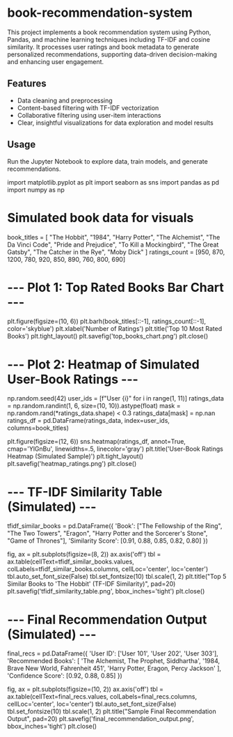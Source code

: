 # book-recommendation-system
This project implements a book recommendation system using Python, Pandas, and machine learning techniques including TF-IDF and cosine similarity.   It processes user ratings and book metadata to generate personalized recommendations, supporting data-driven decision-making and enhancing user engagement.
## Features
- Data cleaning and preprocessing
- Content-based filtering with TF-IDF vectorization
- Collaborative filtering using user-item interactions
- Clear, insightful visualizations for data exploration and model results

## Usage
Run the Jupyter Notebook to explore data, train models, and generate recommendations.

import matplotlib.pyplot as plt
import seaborn as sns
import pandas as pd
import numpy as np

# Simulated book data for visuals
book_titles = [
    "The Hobbit", "1984", "Harry Potter", "The Alchemist", "The Da Vinci Code",
    "Pride and Prejudice", "To Kill a Mockingbird", "The Great Gatsby", "The Catcher in the Rye", "Moby Dick"
]
ratings_count = [950, 870, 1200, 780, 920, 850, 890, 760, 800, 690]

# --- Plot 1: Top Rated Books Bar Chart ---
plt.figure(figsize=(10, 6))
plt.barh(book_titles[::-1], ratings_count[::-1], color='skyblue')
plt.xlabel('Number of Ratings')
plt.title('Top 10 Most Rated Books')
plt.tight_layout()
plt.savefig('top_books_chart.png')
plt.close()

# --- Plot 2: Heatmap of Simulated User-Book Ratings ---
np.random.seed(42)
user_ids = [f"User {i}" for i in range(1, 11)]
ratings_data = np.random.randint(1, 6, size=(10, 10)).astype(float)
mask = np.random.rand(*ratings_data.shape) < 0.3
ratings_data[mask] = np.nan
ratings_df = pd.DataFrame(ratings_data, index=user_ids, columns=book_titles)

plt.figure(figsize=(12, 6))
sns.heatmap(ratings_df, annot=True, cmap='YlGnBu', linewidths=.5, linecolor='gray')
plt.title('User-Book Ratings Heatmap (Simulated Sample)')
plt.tight_layout()
plt.savefig('heatmap_ratings.png')
plt.close()

# --- TF-IDF Similarity Table (Simulated) ---
tfidf_similar_books = pd.DataFrame({
    'Book': ["The Fellowship of the Ring", "The Two Towers", "Eragon", "Harry Potter and the Sorcerer\'s Stone", "Game of Thrones"],
    'Similarity Score': [0.91, 0.88, 0.85, 0.82, 0.80]
})

fig, ax = plt.subplots(figsize=(8, 2))
ax.axis('off')
tbl = ax.table(cellText=tfidf_similar_books.values,
               colLabels=tfidf_similar_books.columns,
               cellLoc='center', loc='center')
tbl.auto_set_font_size(False)
tbl.set_fontsize(10)
tbl.scale(1, 2)
plt.title("Top 5 Similar Books to 'The Hobbit' (TF-IDF Similarity)", pad=20)
plt.savefig('tfidf_similarity_table.png', bbox_inches='tight')
plt.close()

# --- Final Recommendation Output (Simulated) ---
final_recs = pd.DataFrame({
    'User ID': ['User 101', 'User 202', 'User 303'],
    'Recommended Books': [
        'The Alchemist, The Prophet, Siddhartha',
        '1984, Brave New World, Fahrenheit 451',
        'Harry Potter, Eragon, Percy Jackson'
    ],
    'Confidence Score': [0.92, 0.88, 0.85]
})

fig, ax = plt.subplots(figsize=(10, 2))
ax.axis('off')
tbl = ax.table(cellText=final_recs.values,
               colLabels=final_recs.columns,
               cellLoc='center', loc='center')
tbl.auto_set_font_size(False)
tbl.set_fontsize(10)
tbl.scale(1, 2)
plt.title("Sample Final Recommendation Output", pad=20)
plt.savefig('final_recommendation_output.png', bbox_inches='tight')
plt.close()
